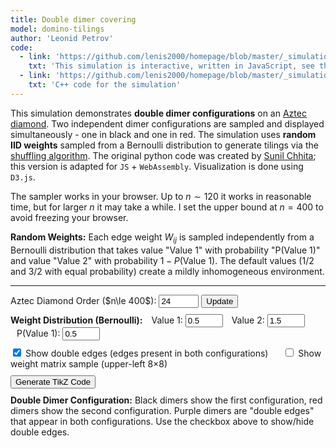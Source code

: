 ```yaml
---
title: Double dimer covering
model: domino-tilings
author: 'Leonid Petrov'
code:
  - link: 'https://github.com/lenis2000/homepage/blob/master/_simulations/domino_tilings/2025-05-27-double-dimer.md'
    txt: 'This simulation is interactive, written in JavaScript, see the source code of this page at the link'
  - link: 'https://github.com/lenis2000/homepage/blob/master/_simulations/domino_tilings/2025-05-27-double-dimer.cpp'
    txt: 'C++ code for the simulation'
---
```


<style>
  /* Ensure the SVG scales fully on wide screens and remains responsive on mobile */
  #aztec-svg {
    width: 100%;
    height: 80vh; /* Use 80% of viewport height on large screens */
    vertical-align: top; /* Align media to the top */
  }
  @media (max-width: 576px) {
    #aztec-svg {
      height: 60vh; /* Reduce height on smaller devices */
      vertical-align: top; /* Maintain top alignment on mobile */
    }
  }

  /* Zoom controls styling */
  #zoom-in-btn, #zoom-out-btn {
    font-weight: bold;
    width: 30px;
    height: 30px;
  }
  #zoom-reset-btn {
    height: 30px;
  }
</style>

<script src="{{site.url}}/js/d3.v7.min.js"></script>
<script src="/js/2025-05-27-double-dimer.js"></script>

This simulation demonstrates <b>double dimer configurations</b> on an <a href="https://mathworld.wolfram.com/AztecDiamond.html">Aztec diamond</a>. Two independent dimer configurations are sampled and displayed simultaneously - one in black and one in red. The simulation uses <b>random IID weights</b> sampled from a Bernoulli distribution to generate tilings via the <a href="https://arxiv.org/abs/math/0111034">shuffling algorithm</a>. The original python code was created by <a href="https://www.durham.ac.uk/staff/sunil-chhita/">Sunil Chhita</a>; this version is adapted for <code>JS</code> + <code>WebAssembly</code>. Visualization is done using <code>D3.js</code>.

The sampler works in your browser. Up to $n \sim 120$ it works in reasonable time, but for larger $n$ it may take a while.
I set the upper bound at $n=400$ to avoid freezing your browser.

<b>Random Weights:</b> Each edge weight $W_{ij}$ is sampled independently from a Bernoulli distribution that takes value "Value 1" with probability "P(Value 1)" and value "Value 2" with probability $1 - P(\text{Value 1})$. The default values (1/2 and 3/2 with equal probability) create a mildly inhomogeneous environment.


---

<!-- Controls to change n and weight parameters -->
<div style="margin-bottom: 10px;">
  <label for="n-input">Aztec Diamond Order ($n\le 400$): </label>
  <!-- Updated input: starting value 24, even numbers only (step=2), three-digit window (size=3), maximum 400 -->
  <input id="n-input" type="number" value="24" min="2" step="2" max="400" size="3">
  <button id="update-btn">Update</button>
  <button id="cancel-btn" style="display: none; margin-left: 10px; background-color: #ff5555;">Cancel</button>
</div>

<!-- Weight distribution controls -->
<div style="margin-bottom: 10px;">
  <strong>Weight Distribution (Bernoulli):</strong>
  <label for="value1-input" style="margin-left: 10px;">Value 1: </label>
  <input id="value1-input" type="number" value="0.5" min="0.01" step="0.1" size="6" style="width: 60px;">
  <label for="value2-input" style="margin-left: 10px;">Value 2: </label>
  <input id="value2-input" type="number" value="1.5" min="0.01" step="0.1" size="6" style="width: 60px;">
  <label for="prob1-input" style="margin-left: 10px;">P(Value 1): </label>
  <input id="prob1-input" type="number" value="0.5" min="0" max="1" step="0.1" size="4" style="width: 60px;">
</div>

<!-- Display options -->
<div style="margin-bottom: 10px;">
  <label>
    <input type="checkbox" id="show-double-edges" checked>
    Show double edges (edges present in both configurations)
  </label>
  <label style="margin-left: 20px;">
    <input type="checkbox" id="show-weight-matrix">
    Show weight matrix sample (upper-left 8×8)
  </label>
</div>

<!-- Weight matrix display (hidden by default) -->
<div id="weight-matrix-display" style="display: none; margin-bottom: 10px; font-family: monospace; font-size: 12px;">
  <strong>Shared Weight Matrix Sample (8×8 upper-left corner):</strong>
  <p style="font-size: 11px; color: #666; margin: 5px 0;">Note: Both domino tilings use the same weight matrix. They are independent samples from the same weighted distribution.</p>
  <div id="weight-matrix-content" style="margin-top: 5px; padding: 10px; background-color: #f5f5f5; border: 1px solid #ddd; overflow-x: auto;">
    <!-- Matrix content will be inserted here -->
  </div>
</div>

<!-- Progress indicator (polling progress from the C++ code via getProgress) -->
<div id="progress-indicator" style="margin-bottom: 10px; font-weight: bold;"></div>

<!-- TikZ export section -->
<div style="margin-top: 10px; margin-bottom: 10px;">
  <button id="tikz-btn" class="btn btn-primary">Generate TikZ Code</button>
  <div id="tikz-buttons-container" style="margin-top: 10px; display: none;">
    <button id="copy-tikz-btn" class="btn btn-primary">Copy to Clipboard</button>
    <button id="download-tikz-btn" class="btn btn-primary" style="margin-left: 10px;">Download .tex File</button>
    <span id="copy-success-msg" style="color: green; margin-left: 10px; font-weight: bold; display: none;">Copied!</span>
  </div>
</div>

<!-- TikZ code container that will be updated dynamically -->
<div id="tikz-code-container" style="font-family: 'Courier New', monospace; padding: 15px; border: 1px solid #ccc; border-radius: 4px; background-color: white; white-space: pre; font-size: 14px; max-height: 40vh; overflow-y: auto; margin-top: 15px; margin-bottom: 15px; display: none;"></div>


<!-- Domino View -->
<div id="domino-view">
  <div style="margin-top: 8px; margin-bottom: 8px;">
    <strong>Double Dimer Configuration:</strong> Black dimers show the first configuration, red dimers show the second configuration. Purple dimers are "double edges" that appear in both configurations. Use the checkbox above to show/hide double edges.
  </div>

  <div class="row">
    <div class="col-12">
      <svg id="aztec-svg"></svg>
    </div>
  </div>
</div>
<script>
Module.onRuntimeInitialized = async function() {
  // Wrap exported functions asynchronously.
  const simulateAztec = Module.cwrap('simulateAztec', 'number', ['number'], {async: true});
  const simulateAztecWithWeights = Module.cwrap('simulateAztecWithWeights', 'number', ['number', 'number', 'number', 'number'], {async: true});
  const freeString = Module.cwrap('freeString', null, ['number']);
  const getProgress = Module.cwrap('getProgress', 'number', []);

  const svg = d3.select("#aztec-svg");
  const progressElem = document.getElementById("progress-indicator");
  const inputField = document.getElementById("n-input");
  const value1Input = document.getElementById("value1-input");
  const value2Input = document.getElementById("value2-input");
  const prob1Input = document.getElementById("prob1-input");
  const showDoubleEdgesCheckbox = document.getElementById("show-double-edges");
  const showWeightMatrixCheckbox = document.getElementById("show-weight-matrix");
  const weightMatrixDisplay = document.getElementById("weight-matrix-display");
  const weightMatrixContent = document.getElementById("weight-matrix-content");
  let progressInterval;
  let useColors = true; // Track coloring state
  let useCheckerboard = false; // Track checkerboard state
  let usePaths = false; // Track nonintersecting paths state
  let useDimers = false; // Track dimers visibility state
  let useHeightFunction = false; // Track height function visibility state
  let currentDominoes = []; // Store current dominoes for toggling colors
  let currentConfigs = null; // Store both configurations
  let isProcessing = false; // Flag to prevent multiple simultaneous updates
  let lastValue = parseInt(inputField.value, 10); // Track last processed value
  let checkerboardGroup; // Group for checkerboard squares
  let pathsGroup; // Group for nonintersecting paths
  let dimersGroup; // Group for dimers overlay
  let heightGroup; // Group for height function display
  let showDoubleEdges = true; // Track whether to show double edges

  // Function to display weight matrix
  function displayWeightMatrix(matrix) {
    if (!matrix || matrix.length === 0) return;
    
    let html = '<table style="border-collapse: collapse;">';
    
    // Add row/column headers
    html += '<tr><td style="padding: 4px; border: 1px solid #ccc;"></td>';
    for (let j = 0; j < matrix[0].length; j++) {
      html += `<td style="padding: 4px; border: 1px solid #ccc; font-weight: bold; text-align: center;">j=${j}</td>`;
    }
    html += '</tr>';
    
    // Add matrix rows
    for (let i = 0; i < matrix.length; i++) {
      html += `<tr><td style="padding: 4px; border: 1px solid #ccc; font-weight: bold;">i=${i}</td>`;
      for (let j = 0; j < matrix[i].length; j++) {
        const value = matrix[i][j];
        const bgColor = value === parseFloat(value1Input.value) ? '#e8f5e9' : '#fff3e0';
        html += `<td style="padding: 4px; border: 1px solid #ccc; text-align: right; background-color: ${bgColor};">${value}</td>`;
      }
      html += '</tr>';
    }
    html += '</table>';
    
    html += '<div style="margin-top: 10px; font-size: 11px;">';
    html += `<span style="display: inline-block; width: 15px; height: 15px; background-color: #e8f5e9; border: 1px solid #ccc;"></span> Value 1 (${value1Input.value})<br>`;
    html += `<span style="display: inline-block; width: 15px; height: 15px; background-color: #fff3e0; border: 1px solid #ccc;"></span> Value 2 (${value2Input.value})`;
    html += '</div>';
    
    weightMatrixContent.innerHTML = html;
  }

  // Create zoom behavior for domino view
  let initialTransform = {}; // Store initial transform parameters
  const zoom = d3.zoom()
    .scaleExtent([0.1, 50]) // Min and max zoom scale (up to 50x)
    .on("zoom", (event) => {
      if (!initialTransform.scale) return; // Skip if no initial transform is set

      // Apply the zoom transformation on top of initial transform
      const group = svg.select("g.dominoes");
      if (!group.empty()) {
        const t = event.transform;
        group.attr("transform",
          `translate(${initialTransform.translateX * t.k + t.x},${initialTransform.translateY * t.k + t.y}) scale(${initialTransform.scale * t.k})`);

        // Also transform other groups if they exist
        if (checkerboardGroup) {
          checkerboardGroup.attr("transform",
            `translate(${initialTransform.translateX * t.k + t.x},${initialTransform.translateY * t.k + t.y}) scale(${initialTransform.scale * t.k})`);
        }
        if (pathsGroup) {
          pathsGroup.attr("transform",
            `translate(${initialTransform.translateX * t.k + t.x},${initialTransform.translateY * t.k + t.y}) scale(${initialTransform.scale * t.k})`);
        }
        if (dimersGroup) {
          dimersGroup.attr("transform",
            `translate(${initialTransform.translateX * t.k + t.x},${initialTransform.translateY * t.k + t.y}) scale(${initialTransform.scale * t.k})`);
        }
        if (heightGroup) {
          heightGroup.attr("transform",
            `translate(${initialTransform.translateX * t.k + t.x},${initialTransform.translateY * t.k + t.y}) scale(${initialTransform.scale * t.k})`);
        }
      }
    });


  // Enable zoom on both SVGs
  svg.call(zoom);

  // Add double-click to reset zoom on both views
  svg.on("dblclick.zoom", () => {
    svg.transition()
      .duration(750)
      .call(zoom.transform, d3.zoomIdentity);
  });
  // Add zoom controls for domino view
  const dominoControlsContainer = d3.select("#domino-view")
    .insert("div", ".row")
    .attr("class", "zoom-controls")
    .style("margin-bottom", "10px");

  dominoControlsContainer.append("span")
    .text("Zoom: ")
    .style("font-weight", "bold");

  dominoControlsContainer.append("button")
    .attr("id", "zoom-in-btn")
    .style("margin-left", "5px")
    .text("+")
    .on("click", () => {
      svg.transition()
        .duration(300)
        .call(zoom.scaleBy, 1.3);
    });

  dominoControlsContainer.append("button")
    .attr("id", "zoom-out-btn")
    .style("margin-left", "5px")
    .text("-")
    .on("click", () => {
      svg.transition()
        .duration(300)
        .call(zoom.scaleBy, 0.7);
    });

  dominoControlsContainer.append("button")
    .attr("id", "zoom-reset-btn")
    .style("margin-left", "5px")
    .text("Reset Zoom")
    .on("click", () => {
      svg.transition()
        .duration(300)
        .call(zoom.transform, d3.zoomIdentity);
    });

  dominoControlsContainer.append("span")
    .style("margin-left", "10px")
    .style("font-style", "italic")
    .style("font-size", "0.9em")
    .text("(You can also use mouse wheel to zoom and drag to pan)");


  // Simulation state
  let simulationActive = false;
  let simulationAbortController = null;
  const cancelBtn = document.getElementById("cancel-btn");

  // Define n in the broader scope so it's accessible to all functions
  let n = parseInt(inputField.value, 10);



  // Helper function to sleep for ms milliseconds
  function sleep(ms) {
    return new Promise(resolve => setTimeout(resolve, ms));
  }

  function startSimulation() {
    simulationActive = true;
    const updateBtn = document.getElementById("update-btn");

    updateBtn.disabled = true;
    inputField.disabled = true;
    cancelBtn.style.display = 'inline-block';

    simulationAbortController = new AbortController();
  }

  function stopSimulation() {
    simulationActive = false;
    const updateBtn = document.getElementById("update-btn");

    clearInterval(progressInterval);
    updateBtn.disabled = false;
    inputField.disabled = false;
    cancelBtn.style.display = 'none';
    progressElem.innerText = "Simulation cancelled";

    if (simulationAbortController) {
      simulationAbortController.abort();
      simulationAbortController = null;
    }

    isProcessing = false;
  }

  // Start polling the progress counter from C++.
  function startProgressPolling() {
    progressElem.innerText = "Sampling... (0%)";
    progressInterval = setInterval(() => {
      if (!simulationActive) {
        clearInterval(progressInterval);
        return;
      }

      const progress = getProgress();
      progressElem.innerText = "Sampling... (" + progress + "%)";
      if (progress >= 100) {
        clearInterval(progressInterval);
      }
    }, 100);
  }

  // Toggle event listeners removed - not applicable for double dimer view

  // Create or update checkerboard overlay
  function toggleCheckerboard() {
    // Remove existing checkerboard if it exists
    if (checkerboardGroup) {
      checkerboardGroup.remove();
      checkerboardGroup = null;
    }
    // If checkerboard is not enabled, just return
    if (!useCheckerboard) return;
    // Compute bounding box of dominoes
    const minX = d3.min(currentDominoes, d => d.x);
    const minY = d3.min(currentDominoes, d => d.y);
    const maxX = d3.max(currentDominoes, d => d.x + d.w);
    const maxY = d3.max(currentDominoes, d => d.y + d.h);
    // Use the computed dimensions of the SVG
    const bbox = svg.node().getBoundingClientRect();
    const svgWidth = bbox.width;
    const svgHeight = bbox.height;
    const scale = Math.min(svgWidth / (maxX - minX), svgHeight / (maxY - minY)) * 0.9;
    const translateX = (svgWidth - (maxX - minX) * scale) / 2 - minX * scale;
    const translateY = (svgHeight - (maxY - minY) * scale) / 2 - minY * scale;
    // Create a new group for the checkerboard
    checkerboardGroup = svg.append("g")
      .attr("class", "checkerboard")
      .attr("transform", "translate(" + translateX + "," + translateY + ") scale(" + scale + ")");
    // Now n is accessible here because it's defined in the broader scope
    const K = (maxX - minX) / (2*n); // Size of each checkerboard square
    const squares = [];
    // Calculate center coordinates
    const centerX = (minX + maxX-2) / 2;
    const centerY = (minY + maxY-2) / 2;

    // Create a grid that fully covers the Aztec diamond
    for (let x = minX; x < maxX; x += K) {
      for (let y = minY; y < maxY; y += K) {
        // For each square, check if its center is within the Aztec diamond
        // The +0.5 ensures we include squares that are exactly on the boundary
        const normX = Math.abs((x + K/2) - centerX) / K;
        const normY = Math.abs((y + K/2) - centerY) / K;

        if (normX + normY <= n + 0.5) {  // Adjusted boundary condition
          squares.push({
            x: x,
            y: y,
            width: K,
            height: K,
            color: ((Math.floor(x/K) + Math.floor(y/K)) % 2 === 0) ? "rgba(0,0,0,0.25)" : "rgba(255,255,255,0.05)"
          });
        }
      }
    }

    // Render checkerboard squares with some transparency
    checkerboardGroup.selectAll("rect.checkerboard")
      .data(squares)
      .enter()
      .append("rect")
      .attr("class", "checkerboard")
      .attr("x", d => d.x)
      .attr("y", d => d.y)
      .attr("width", K)
      .attr("height", K)
      .attr("fill", d => d.color)
      .attr("stroke", "rgba(0,0,0,0.1)")
      .attr("stroke-width", 0.05);
    // Move checkerboard on top of dominoes
    checkerboardGroup.raise();
  }

  // Function to toggle paths on/off
  function togglePaths() {
    // Remove existing paths if they exist
    if (pathsGroup) {
      pathsGroup.remove();
      pathsGroup = null;
    }

    // If paths are not enabled, just return
    if (!usePaths) return;

    // Compute bounding box of dominoes
    const minX = d3.min(currentDominoes, d => d.x);
    const minY = d3.min(currentDominoes, d => d.y);
    const maxX = d3.max(currentDominoes, d => d.x + d.w);
    const maxY = d3.max(currentDominoes, d => d.y + d.h);

    // Use the computed dimensions of the SVG
    const bbox = svg.node().getBoundingClientRect();
    const svgWidth = bbox.width;
    const svgHeight = bbox.height;
    const scale = Math.min(svgWidth / (maxX - minX), svgHeight / (maxY - minY)) * 0.9;
    const translateX = (svgWidth - (maxX - minX) * scale) / 2 - minX * scale;
    const translateY = (svgHeight - (maxY - minY) * scale) / 2 - minY * scale;

    // Create a new group for the paths
    pathsGroup = svg.append("g")
      .attr("class", "paths")
      .attr("transform", "translate(" + translateX + "," + translateY + ") scale(" + scale + ")");

    // Draw paths for each domino based on its color and orientation
    currentDominoes.forEach(domino => {
      const centerX = domino.x + domino.w / 2;
      const centerY = domino.y + domino.h / 2;
      const isHorizontal = domino.w > domino.h;

      // Draw different paths based on domino color
      if (domino.color === "green") {
        // Green: Horizontal line through center
        pathsGroup.append("line")
          .attr("x1", domino.x)
          .attr("y1", centerY)
          .attr("x2", domino.x + domino.w)
          .attr("y2", centerY)
          .attr("stroke", "black")
          .attr("stroke-width", 5.5);
      }
      else if (domino.color === "yellow") {
        // Yellow: path parallel to vector (1,-1) through the center
        // Calculate the line endpoints based on center point and direction vector (1,-1)
        const length = Math.min(domino.w, domino.h) * 0.7; // Scale length to fit inside domino

        // Direction vector (1,-1) normalized and scaled
        const dx = length / Math.sqrt(2);
        const dy = length / Math.sqrt(2);

        pathsGroup.append("line")
          .attr("x1", centerX - dx)
          .attr("y1", centerY + dy)
          .attr("x2", centerX + dx)
          .attr("y2", centerY - dy)
          .attr("stroke", "black")
          .attr("stroke-width", 5.5);
      }
      else if (domino.color === "red") {
        // Red: path parallel to vector (1,1) through the center
        // Calculate the line endpoints based on center point and direction vector (1,1)
        const length = Math.min(domino.w, domino.h) * 0.7; // Scale length to fit inside domino

        // Direction vector (1,1) normalized and scaled
        const dx = length / Math.sqrt(2);
        const dy = length / Math.sqrt(2);

        pathsGroup.append("line")
          .attr("x1", centerX - dx)
          .attr("y1", centerY - dy)
          .attr("x2", centerX + dx)
          .attr("y2", centerY + dy)
          .attr("stroke", "black")
          .attr("stroke-width", 5.5);
      }
      // Blue dominos don't get paths
    });

    // Move paths on top of dominoes but below checkerboard if it exists
    pathsGroup.raise();
    if (checkerboardGroup) {
      checkerboardGroup.raise();
    }
    if (dimersGroup) {
      dimersGroup.raise();
    }
  }

  // Function to toggle height function on/off
  function toggleHeightFunction() {
    /* ────────────────────────────────────────────────────────────── 0. clear */
    if (heightGroup) { heightGroup.remove(); heightGroup = null; }
    if (!useHeightFunction) return;
    if (currentDominoes.length === 0) return;

    /* ─────────────────────────────── 1. determine one lattice unit in pixels */
    //  Every rectangle is either 4×2 or 2×4 lattice units.
    const minSidePx = d3.min(currentDominoes, d => Math.min(d.w, d.h));
    const unit      = minSidePx / 2;              // 2 lattice units → 1 short side
    if (unit <= 0) { console.error("unit ≤ 0"); return; }

    /* ─────────────────────────────── 2. viewport transform for the new group */
    const minX = d3.min(currentDominoes, d => d.x);
    const minY = d3.min(currentDominoes, d => d.y);
    const maxX = d3.max(currentDominoes, d => d.x + d.w);
    const maxY = d3.max(currentDominoes, d => d.y + d.h);

    const { width: svgW, height: svgH } = svg.node().getBoundingClientRect();
    const scale = Math.min(svgW / (maxX - minX), svgH / (maxY - minY)) * 0.9;
    const tx    = (svgW - (maxX - minX) * scale) / 2 - minX * scale;
    const ty    = (svgH - (maxY - minY) * scale) / 2 - minY * scale;

    heightGroup = svg.append("g")
      .attr("class", "height-function")
      .attr("transform", `translate(${tx},${ty}) scale(${scale})`);

    /* ───────────────────── 3. convert each domino → (orient, sign, gx, gy)  */
    //     orient 0 = horizontal , 1 = vertical
    //     sign   +1 = blue|red  , −1 = green|yellow
    const dominoData = currentDominoes.map(d => {
      const horiz  = d.w > d.h;
      const orient = horiz ? 0 : 1;
      const sign   = horiz
          ? (d.color === "green"  ? -1 :  1)   // horizontal: green = −1, blue = +1
          : (d.color === "yellow" ? -1 :  1);  // vertical:   yellow = −1, red  = +1
      const gx = Math.round(d.x / unit);       // lattice coordinates
      const gy = Math.round(d.y / unit);
      return [orient, sign, gx, gy];
    });

    /* ─────────────────────────────── 4. build graph with height increments  */
    const adj = new Map();                      // key → [[nbrKey, Δh], …]
    const edge = (v1, v2, dh) => {
      if (!adj.has(v1)) adj.set(v1, []);
      if (!adj.has(v2)) adj.set(v2, []);
      adj.get(v1).push([v2, dh]);
      adj.get(v2).push([v1, -dh]);
    };

    dominoData.forEach(([o, s, x, y]) => {
      if (o === 0) {                      /* horizontal  (4×2)  */
        const TL = `${x},${y+2}`, TM = `${x+2},${y+2}`, TR = `${x+4},${y+2}`;
        const BL = `${x},${y}`,   BM = `${x+2},${y}`,   BR = `${x+4},${y}`;
        edge(TL, TM, -s);   edge(TM, TR,  s);
        edge(BL, BM,  s);   edge(BM, BR, -s);
        edge(TL, BL,  s);   edge(TM, BM,  3*s);
        edge(TR, BR,  s);
      } else {                            /* vertical    (2×4)  */
        const TL = `${x},${y+4}`, TR = `${x+2},${y+4}`;
        const ML = `${x},${y+2}`, MR = `${x+2},${y+2}`;
        const BL = `${x},${y}`,   BR = `${x+2},${y}`;
        edge(TL, TR, -s);  edge(ML, MR, -3*s);  edge(BL, BR, -s);
        edge(TL, ML,  s);  edge(ML, BL,  -s);
        edge(TR, MR, -s);  edge(MR, BR,  s);
      }
    });

    /* ─────────────────────────────── 5. breadth‑first integration of heights */
    const verts = Array.from(adj.keys())
          .map(k => { const [gx, gy] = k.split(',').map(Number); return {k, gx, gy}; });

    const root = verts.reduce((a, b) =>
          (a.gy < b.gy) || (a.gy === b.gy && a.gx <= b.gx) ? a : b).k;

    const H = new Map([[root, 0]]);
    const queue = [root];
    while (queue.length) {
      const v = queue.shift();
      for (const [w, dh] of adj.get(v)) {
        if (!H.has(w)) { H.set(w, H.get(v) + dh); queue.push(w); }
        else if (H.get(w) !== H.get(v) + dh)
          console.warn(`height inconsistency on edge ${v}↔${w}`);
      }
    }

    /* ─────────────────────────────── 6. render dots + numbers (in pixels)  */
    const fontSize = Math.max(8, Math.min(12, 36 - n / 2));   // n = order

    H.forEach((h, key) => {
      const [gx, gy] = key.split(',').map(Number);
      const px = gx * unit, py = gy * unit;                   // back to pixels

      heightGroup.append("circle")
        .attr("cx", px)
        .attr("cy", py)
        .attr("r", fontSize / 6)
        .attr("fill", "black");

      heightGroup.append("text")
        .attr("x", px)
        .attr("y", py)
        .attr("text-anchor", "middle")
        .attr("dominant-baseline", "middle")
        .attr("font-size", `${fontSize}px`)
        .attr("fill", "black")
        .attr("stroke", "white")
        .attr("stroke-width", "3px")
        .attr("paint-order", "stroke")
        .text(-h);
    });

    heightGroup.raise();   // keep on top
  }


  // Function to toggle dimers on/off in the domino view
  function toggleDimers() {
    // Remove existing dimers if they exist
    if (dimersGroup) {
      dimersGroup.remove();
      dimersGroup = null;
    }

    // If dimers are not enabled, just return
    if (!useDimers) return;

    // Compute bounding box of dominoes
    const minX = d3.min(currentDominoes, d => d.x);
    const minY = d3.min(currentDominoes, d => d.y);
    const maxX = d3.max(currentDominoes, d => d.x + d.w);
    const maxY = d3.max(currentDominoes, d => d.y + d.h);

    // Use the computed dimensions of the SVG
    const bbox = svg.node().getBoundingClientRect();
    const svgWidth = bbox.width;
    const svgHeight = bbox.height;
    const scale = Math.min(svgWidth / (maxX - minX), svgHeight / (maxY - minY)) * 0.9;
    const translateX = (svgWidth - (maxX - minX) * scale) / 2 - minX * scale;
    const translateY = (svgHeight - (maxY - minY) * scale) / 2 - minY * scale;

    // Create a new group for the dimers
    dimersGroup = svg.append("g")
      .attr("class", "dimers-overlay")
      .attr("transform", "translate(" + translateX + "," + translateY + ") scale(" + scale + ")");

    // Draw dimers for each domino
    currentDominoes.forEach(domino => {
      const centerX = domino.x + domino.w / 2;
      const centerY = domino.y + domino.h / 2;
      const isHorizontal = domino.w > domino.h;

      // Determine line endpoints based on orientation
      let x1, y1, x2, y2;

      if (isHorizontal) {
        // For horizontal dominos
        x1 = centerX - domino.w / 4;
        y1 = centerY;
        x2 = centerX + domino.w / 4;
        y2 = centerY;
      } else {
        // For vertical dominos
        x1 = centerX;
        y1 = centerY - domino.h / 4;
        x2 = centerX;
        y2 = centerY + domino.h / 4;
      }

      // Draw dimer line
      dimersGroup.append("line")
        .attr("x1", x1)
        .attr("y1", y1)
        .attr("x2", x2)
        .attr("y2", y2)
        .attr("stroke", "black")
        .attr("stroke-width", 4.5)
        .attr("stroke-opacity", 1);

      // Add circles at endpoints
      const circleRadius = 4.5;
      dimersGroup.append("circle")
        .attr("cx", x1)
        .attr("cy", y1)
        .attr("r", circleRadius)
        .attr("fill", "black")
        .attr("fill-opacity", 1);

      dimersGroup.append("circle")
        .attr("cx", x2)
        .attr("cy", y2)
        .attr("r", circleRadius)
        .attr("fill", "black")
        .attr("fill-opacity", 1);
    });

    // Make dimers appear on top of everything else
    dimersGroup.raise();
  }

  // Render double dimer configuration
  function renderDoubleDimer(configs) {
    // For double dimer, we show dimers from both configs
    const allDominoes = [...configs.config1, ...configs.config2];
    
    // Compute bounding box
    const minX = d3.min(allDominoes, d => d.x);
    const minY = d3.min(allDominoes, d => d.y);
    const maxX = d3.max(allDominoes, d => d.x + d.w);
    const maxY = d3.max(allDominoes, d => d.y + d.h);
    const widthDominoes = maxX - minX;
    const heightDominoes = maxY - minY;

    // Use the computed dimensions of the SVG
    const bbox = svg.node().getBoundingClientRect();
    const svgWidth = bbox.width;
    const svgHeight = bbox.height;
    svg.attr("viewBox", "0 0 " + svgWidth + " " + svgHeight);

    const scale = Math.min(svgWidth / widthDominoes, svgHeight / heightDominoes) * 0.9;
    const translateX = (svgWidth - widthDominoes * scale) / 2 - minX * scale;
    const translateY = (svgHeight - heightDominoes * scale) / 2 - minY * scale;

    // Store the initial transform parameters for zoom behavior
    initialTransform = {
      translateX: translateX,
      translateY: translateY,
      scale: scale
    };

    // Reset the zoom transform when creating a new visualization
    svg.call(zoom.transform, d3.zoomIdentity);

    // Clear previous rendering
    svg.selectAll("g").remove();
    checkerboardGroup = null;
    pathsGroup = null;
    dimersGroup = null;
    heightGroup = null;

    // Create group for the visualization
    const group = svg.append("g")
      .attr("class", "dominoes")
      .attr("transform", "translate(" + translateX + "," + translateY + ") scale(" + scale + ")");

    // Create a map to track edges from both configurations
    const edgeMap = new Map();
    
    // Helper function to create edge key
    const createEdgeKey = (domino) => {
      const centerX = domino.x + domino.w / 2;
      const centerY = domino.y + domino.h / 2;
      const isHorizontal = domino.w > domino.h;
      
      let x1, y1, x2, y2;
      if (isHorizontal) {
        x1 = centerX - domino.w / 4;
        y1 = centerY;
        x2 = centerX + domino.w / 4;
        y2 = centerY;
      } else {
        x1 = centerX;
        y1 = centerY - domino.h / 4;
        x2 = centerX;
        y2 = centerY + domino.h / 4;
      }
      
      // Round to avoid floating point comparison issues
      x1 = Math.round(x1 * 1000) / 1000;
      y1 = Math.round(y1 * 1000) / 1000;
      x2 = Math.round(x2 * 1000) / 1000;
      y2 = Math.round(y2 * 1000) / 1000;
      
      // Create a normalized key (smaller coords first)
      return `${Math.min(x1,x2)},${Math.min(y1,y2)}-${Math.max(x1,x2)},${Math.max(y1,y2)}`;
    };
    
    // First pass: identify all edges and mark which configs they belong to
    configs.config1.forEach(domino => {
      const key = createEdgeKey(domino);
      edgeMap.set(key, { config1: true, config2: false, domino: domino });
    });
    
    configs.config2.forEach(domino => {
      const key = createEdgeKey(domino);
      if (edgeMap.has(key)) {
        edgeMap.get(key).config2 = true;
      } else {
        edgeMap.set(key, { config1: false, config2: true, domino: domino });
      }
    });
    
    // Second pass: draw edges based on whether they're double edges or not
    edgeMap.forEach((edgeInfo, key) => {
      const domino = edgeInfo.domino;
      const isDoubleEdge = edgeInfo.config1 && edgeInfo.config2;
      
      // Skip double edges if checkbox is unchecked
      if (isDoubleEdge && !showDoubleEdges) {
        return;
      }
      
      const centerX = domino.x + domino.w / 2;
      const centerY = domino.y + domino.h / 2;
      const isHorizontal = domino.w > domino.h;

      let x1, y1, x2, y2;
      if (isHorizontal) {
        x1 = centerX - domino.w / 4;
        y1 = centerY;
        x2 = centerX + domino.w / 4;
        y2 = centerY;
      } else {
        x1 = centerX;
        y1 = centerY - domino.h / 4;
        x2 = centerX;
        y2 = centerY + domino.h / 4;
      }
      
      // Determine color based on which config(s) the edge belongs to
      let color, opacity;
      if (isDoubleEdge) {
        color = "purple"; // Double edges in purple
        opacity = 1;
      } else if (edgeInfo.config1) {
        color = "black";
        opacity = 1;
      } else {
        color = "red";
        opacity = 0.8;
      }

      // Draw dimer line
      group.append("line")
        .attr("x1", x1)
        .attr("y1", y1)
        .attr("x2", x2)
        .attr("y2", y2)
        .attr("stroke", color)
        .attr("stroke-width", 3.5)
        .attr("stroke-opacity", opacity);

      // Add circles at endpoints
      const circleRadius = 3.5;
      group.append("circle")
        .attr("cx", x1)
        .attr("cy", y1)
        .attr("r", circleRadius)
        .attr("fill", color)
        .attr("fill-opacity", opacity);

      group.append("circle")
        .attr("cx", x2)
        .attr("cy", y2)
        .attr("r", circleRadius)
        .attr("fill", color)
        .attr("fill-opacity", opacity);
    });
  }

  // Render the dominoes with or without colors
  function renderDominoes(dominoes) {
    // Compute bounding box of dominoes.
    const minX = d3.min(dominoes, d => d.x);
    const minY = d3.min(dominoes, d => d.y);
    const maxX = d3.max(dominoes, d => d.x + d.w);
    const maxY = d3.max(dominoes, d => d.y + d.h);
    const widthDominoes = maxX - minX;
    const heightDominoes = maxY - minY;

    // Use the computed dimensions of the SVG (which now scales with the container).
    const bbox = svg.node().getBoundingClientRect();
    const svgWidth = bbox.width;
    const svgHeight = bbox.height;
    svg.attr("viewBox", "0 0 " + svgWidth + " " + svgHeight);

    const scale = Math.min(svgWidth / widthDominoes, svgHeight / heightDominoes) * 0.9;
    const translateX = (svgWidth - widthDominoes * scale) / 2 - minX * scale;
    const translateY = (svgHeight - heightDominoes * scale) / 2 - minY * scale;

    // Store the initial transform parameters for zoom behavior
    initialTransform = {
      translateX: translateX,
      translateY: translateY,
      scale: scale
    };

    // Reset the zoom transform when creating a new visualization
    svg.call(zoom.transform, d3.zoomIdentity);

    // Clear previous rendering
    svg.selectAll("g").remove();
    checkerboardGroup = null;
    pathsGroup = null;
    dimersGroup = null;
    heightGroup = null;

    // Append a group for the dominoes.
    const group = svg.append("g")
      .attr("class", "dominoes")
      .attr("transform", "translate(" + translateX + "," + translateY + ") scale(" + scale + ")");

    // Render each domino piece.
    group.selectAll("rect")
      .data(dominoes)
      .enter()
      .append("rect")
      .attr("x", d => d.x)
      .attr("y", d => d.y)
      .attr("width", d => d.w)
      .attr("height", d => d.h)
      .attr("fill", d => useColors ? d.color : "#eee") // Use color from data or gray if colors disabled
      .attr("stroke", "#000")
      .attr("stroke-width", d => useCheckerboard ? 4.5 : (useColors ? 0.5 : 0.8));

    // Add paths if enabled (must be added before checkerboard)
    if (usePaths) {
      togglePaths();
    }

    // Add checkerboard if enabled
    if (useCheckerboard) {
      toggleCheckerboard();
    }


    // Add dimers if enabled
    if (useDimers) {
      toggleDimers();
    }

    // Add height function if enabled
    if (useHeightFunction) {
      toggleHeightFunction();
    }
  }


  // Update the visualization for a given n.
  async function updateVisualization(newN) {
    // Update the global n value
    n = newN;

    // If already processing, don't start another one
    if (isProcessing) return;

    isProcessing = true;
    startSimulation();
    const signal = simulationAbortController.signal;

    // Clear any previous simulation.
    svg.selectAll("g").remove();
    checkerboardGroup = null;
    pathsGroup = null;
    dimersGroup = null;
    heightGroup = null;

    // Height function toggle removed for double dimer view


    // Start the progress indicator.
    startProgressPolling();

    // Allow UI thread to update before starting computation
    await sleep(10);
    if (signal.aborted) {
      clearInterval(progressInterval);
      isProcessing = false;
      return;
    }

    try {
      // Get weight parameters
      const value1 = parseFloat(value1Input.value);
      const value2 = parseFloat(value2Input.value);
      const prob1 = parseFloat(prob1Input.value);
      
      // Await the asynchronous simulation with weights.
      const ptrPromise = simulateAztecWithWeights(n, value1, value2, prob1);

      // Wait for computation to complete or be aborted
      const ptr = await ptrPromise;

      if (signal.aborted) {
        if (ptr) freeString(ptr);
        clearInterval(progressInterval);
        isProcessing = false;
        return;
      }

      const jsonStr = Module.UTF8ToString(ptr);
      freeString(ptr);

      if (signal.aborted) {
        clearInterval(progressInterval);
        isProcessing = false;
        return;
      }

      // Allow UI thread to breathe after computation
      await sleep(10);
      if (signal.aborted) {
        clearInterval(progressInterval);
        isProcessing = false;
        return;
      }

      try {
        const parsedData = JSON.parse(jsonStr);
        currentConfigs = {
          config1: parsedData.config1,
          config2: parsedData.config2
        };
        // Store weight matrix if available
        if (parsedData.weightMatrix) {
          displayWeightMatrix(parsedData.weightMatrix);
        }
        // Merge both configurations for display
        currentDominoes = [...currentConfigs.config1, ...currentConfigs.config2];
      } catch (e) {
        progressElem.innerText = "Error during sampling";
        clearInterval(progressInterval);
        isProcessing = false;
        return;
      }

      // Render the double dimer configuration
      if (!signal.aborted) {
        showDoubleEdges = showDoubleEdgesCheckbox.checked;
        renderDoubleDimer(currentConfigs);
      }

      // Clear progress indicator once done.
      if (!signal.aborted) {
        progressElem.innerText = "";
        // Update last processed value
        lastValue = n;
      }
    } catch (error) {
      if (!signal.aborted) {
        progressElem.innerText = "Error during sampling";
        clearInterval(progressInterval);
      }
    } finally {
      if (!signal.aborted) {
        // Reset simulation state if not already cancelled
        simulationActive = false;
        const updateBtn = document.getElementById("update-btn");
        updateBtn.disabled = false;
        inputField.disabled = false;
        cancelBtn.style.display = 'none';
        isProcessing = false;
      }
    }
  }

  // Validate and process the input
  function processInput() {
    const newN = parseInt(inputField.value, 10);

    // Skip if the value hasn't changed
    if (newN === lastValue) return;

    // Check for a valid positive even number.
    if (isNaN(newN) || newN < 2) {
      progressElem.innerText = "Please enter a valid positive even number for n (n ≥ 2).";
      return;
    }
    if (newN % 2 !== 0) {
      progressElem.innerText = "Please enter an even number for n.";
      return;
    }
    if (newN > 400) {
      progressElem.innerText = "Please enter a number no greater than 400.";
      return;
    }

    updateVisualization(newN);
  }

  // Set up event listeners for input changes
  inputField.addEventListener("input", processInput);
  inputField.addEventListener("change", processInput);

  // Make sure the update button always triggers a new sample, even if value hasn't changed
  document.getElementById("update-btn").addEventListener("click", function() {
    // Force a resample even if the value hasn't changed
    updateVisualization(parseInt(inputField.value, 10));
  });

  // Add cancel button event listener
  document.getElementById("cancel-btn").addEventListener("click", function() {
    stopSimulation();
  });
  
  // Add checkbox event listener for double edges
  showDoubleEdgesCheckbox.addEventListener("change", function() {
    showDoubleEdges = this.checked;
    // Re-render if we have data
    if (currentConfigs) {
      renderDoubleDimer(currentConfigs);
    }
  });
  
  // Add checkbox event listener for weight matrix display
  showWeightMatrixCheckbox.addEventListener("change", function() {
    weightMatrixDisplay.style.display = this.checked ? 'block' : 'none';
  });

  // Run an initial simulation.
  const initialN = parseInt(inputField.value, 10);
  updateVisualization(initialN);

  // SVG to TikZ conversion function adapted for double dimer configurations
  function svgToTikZ() {
    if (!currentConfigs || !currentConfigs.config1 || !currentConfigs.config2) {
      alert("Please generate a double dimer configuration first.");
      return;
    }

    // Process both configurations
    const config1 = currentConfigs.config1;
    const config2 = currentConfigs.config2;
    
    // Create a map to track edges from both configurations
    const edgeMap = new Map();
    
    // Helper function to create edge key
    const createEdgeKey = (domino) => {
      const centerX = domino.x + domino.w / 2;
      const centerY = domino.y + domino.h / 2;
      const isHorizontal = domino.w > domino.h;
      
      let x1, y1, x2, y2;
      if (isHorizontal) {
        x1 = centerX - domino.w / 4;
        y1 = centerY;
        x2 = centerX + domino.w / 4;
        y2 = centerY;
      } else {
        x1 = centerX;
        y1 = centerY - domino.h / 4;
        x2 = centerX;
        y2 = centerY + domino.h / 4;
      }
      
      // Round to avoid floating point comparison issues
      x1 = Math.round(x1 * 1000) / 1000;
      y1 = Math.round(y1 * 1000) / 1000;
      x2 = Math.round(x2 * 1000) / 1000;
      y2 = Math.round(y2 * 1000) / 1000;
      
      // Create a normalized key (smaller coords first)
      return {
        key: `${Math.min(x1,x2)},${Math.min(y1,y2)}-${Math.max(x1,x2)},${Math.max(y1,y2)}`,
        coords: {x1, y1, x2, y2}
      };
    };
    
    // First pass: collect all dimers and mark which configs they belong to
    config1.forEach(domino => {
      const {key, coords} = createEdgeKey(domino);
      edgeMap.set(key, { 
        config1: true, 
        config2: false, 
        coords: coords,
        domino: domino 
      });
    });
    
    config2.forEach(domino => {
      const {key, coords} = createEdgeKey(domino);
      if (edgeMap.has(key)) {
        edgeMap.get(key).config2 = true;
      } else {
        edgeMap.set(key, { 
          config1: false, 
          config2: true, 
          coords: coords,
          domino: domino 
        });
      }
    });

    // Find the bounds of the drawing
    let minX = Infinity, maxX = -Infinity, minY = Infinity, maxY = -Infinity;
    
    edgeMap.forEach((edgeInfo) => {
      const c = edgeInfo.coords;
      minX = Math.min(minX, c.x1/100, c.x2/100);
      maxX = Math.max(maxX, c.x1/100, c.x2/100);
      minY = Math.min(minY, c.y1/100, c.y2/100);
      maxY = Math.max(maxY, c.y1/100, c.y2/100);
    });

    // Calculate a good scale factor
    const width = maxX - minX;
    const height = maxY - minY;
    const maxDimension = Math.max(width, height);
    const scaleFactor = 15.0 / maxDimension;

    // Generate TikZ code
    let tikzCode = `\\documentclass{standalone}
\\usepackage{tikz}
\\usepackage{xcolor}

% Define colors for double dimer configuration
\\definecolor{config1color}{RGB}{0, 0, 0}       % Black for config 1
\\definecolor{config2color}{RGB}{255, 0, 0}     % Red for config 2
\\definecolor{doublecolor}{RGB}{128, 0, 128}    % Purple for double edges

\\begin{document}
\\begin{tikzpicture}[scale=${scaleFactor.toFixed(6)}]

% Double Dimer Configuration (n=${n})
% Config 1: Black dimers
% Config 2: Red dimers
% Double edges (in both configs): Purple dimers

`;

    // Separate edges by type
    const config1Only = [];
    const config2Only = [];
    const doubleEdges = [];
    
    edgeMap.forEach((edgeInfo) => {
      const isDoubleEdge = edgeInfo.config1 && edgeInfo.config2;
      const c = edgeInfo.coords;
      
      // Convert to TikZ coordinates (scale and shift)
      const dimer = {
        x1: c.x1/100 - minX,
        y1: maxY - c.y1/100,
        x2: c.x2/100 - minX,
        y2: maxY - c.y2/100
      };
      
      if (isDoubleEdge) {
        doubleEdges.push(dimer);
      } else if (edgeInfo.config1) {
        config1Only.push(dimer);
      } else {
        config2Only.push(dimer);
      }
    });

    // Add statistics as comments
    tikzCode += `% Total edges: ${edgeMap.size}
% Config 1 only: ${config1Only.length}
% Config 2 only: ${config2Only.length}
% Double edges: ${doubleEdges.length}

`;

    // Draw Config 1 only edges (black)
    if (config1Only.length > 0) {
      tikzCode += "% Configuration 1 only (black)\n";
      config1Only.forEach((dimer, i) => {
        // Draw line
        tikzCode += `\\draw[config1color, line width=0.5pt] (${dimer.x1.toFixed(2)}, ${dimer.y1.toFixed(2)}) -- (${dimer.x2.toFixed(2)}, ${dimer.y2.toFixed(2)});\n`;
        // Draw circles at endpoints
        tikzCode += `\\filldraw[config1color] (${dimer.x1.toFixed(2)}, ${dimer.y1.toFixed(2)}) circle (0.5pt);\n`;
        tikzCode += `\\filldraw[config1color] (${dimer.x2.toFixed(2)}, ${dimer.y2.toFixed(2)}) circle (0.5pt);\n`;
      });
      tikzCode += "\n";
    }

    // Draw Config 2 only edges (red)
    if (config2Only.length > 0) {
      tikzCode += "% Configuration 2 only (red)\n";
      config2Only.forEach((dimer, i) => {
        // Draw line with slight transparency
        tikzCode += `\\draw[config2color, line width=0.5pt, opacity=0.8] (${dimer.x1.toFixed(2)}, ${dimer.y1.toFixed(2)}) -- (${dimer.x2.toFixed(2)}, ${dimer.y2.toFixed(2)});\n`;
        // Draw circles at endpoints
        tikzCode += `\\filldraw[config2color, opacity=0.8] (${dimer.x1.toFixed(2)}, ${dimer.y1.toFixed(2)}) circle (0.5pt);\n`;
        tikzCode += `\\filldraw[config2color, opacity=0.8] (${dimer.x2.toFixed(2)}, ${dimer.y2.toFixed(2)}) circle (0.5pt);\n`;
      });
      tikzCode += "\n";
    }

    // Draw double edges (purple) - these should be on top
    if (doubleEdges.length > 0 && showDoubleEdges) {
      tikzCode += "% Double edges (purple)\n";
      doubleEdges.forEach((dimer, i) => {
        // Draw line
        tikzCode += `\\draw[doublecolor, line width=0.5pt] (${dimer.x1.toFixed(2)}, ${dimer.y1.toFixed(2)}) -- (${dimer.x2.toFixed(2)}, ${dimer.y2.toFixed(2)});\n`;
        // Draw circles at endpoints
        tikzCode += `\\filldraw[doublecolor] (${dimer.x1.toFixed(2)}, ${dimer.y1.toFixed(2)}) circle (0.5pt);\n`;
        tikzCode += `\\filldraw[doublecolor] (${dimer.x2.toFixed(2)}, ${dimer.y2.toFixed(2)}) circle (0.5pt);\n`;
      });
    }

    tikzCode += `
\\end{tikzpicture}
\\end{document}`;

    // Update the TikZ code in the code container
    const tikzCodeContainer = document.getElementById('tikz-code-container');
    if (tikzCodeContainer) {
      tikzCodeContainer.textContent = tikzCode;
    } else {
      console.error("TikZ code container not found");
    }

    // Show the copy/download buttons
    const buttonsContainer = document.getElementById('tikz-buttons-container');
    if (buttonsContainer) {
      buttonsContainer.style.display = 'block';
    }
  }

  // Add event listeners for the TikZ buttons
  document.getElementById("tikz-btn").addEventListener("click", function() {
    svgToTikZ();

    // Show the TikZ code container
    const codeContainer = document.getElementById('tikz-code-container');
    if (codeContainer) {
      codeContainer.style.display = 'block';
    }
  });

  // Add event listener for the copy button
  document.getElementById("copy-tikz-btn").addEventListener("click", function() {
    const codeContainer = document.getElementById('tikz-code-container');
    const successMsg = document.getElementById('copy-success-msg');

    // Create a text area to copy from (more reliable cross-browser)
    const textArea = document.createElement('textarea');
    textArea.value = codeContainer.textContent;
    textArea.style.position = 'fixed';  // Prevent scrolling to bottom
    document.body.appendChild(textArea);
    textArea.select();

    try {
      document.execCommand('copy');
      successMsg.style.display = 'inline';
      setTimeout(() => {
        successMsg.style.display = 'none';
      }, 2000);
    } catch (err) {
      alert('Failed to copy to clipboard. Please try again or select and copy manually.');
    }

    document.body.removeChild(textArea);
  });

  // Add event listener for the download button
  document.getElementById("download-tikz-btn").addEventListener("click", function() {
    const codeContainer = document.getElementById('tikz-code-container');
    const blob = new Blob([codeContainer.textContent], { type: 'text/plain' });
    const a = document.createElement('a');
    a.download = `double_dimer_n${n}_tikz.tex`;
    a.href = URL.createObjectURL(blob);
    a.click();
    URL.revokeObjectURL(a.href);
  });
};
</script>
